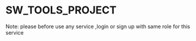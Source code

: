 # SW_TOOLS_PROJECT
Note: please before use any service ,login or sign up with same role for this service
